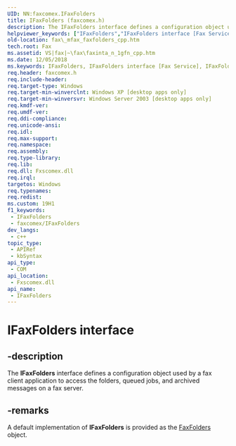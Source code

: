 ```yaml
---
UID: NN:faxcomex.IFaxFolders
title: IFaxFolders (faxcomex.h)
description: The IFaxFolders interface defines a configuration object used by a fax client application to access the folders, queued jobs, and archived messages on a fax server.
helpviewer_keywords: ["IFaxFolders","IFaxFolders interface [Fax Service]","IFaxFolders interface [Fax Service]","described","_mfax_faxfolders_cpp","fax._mfax_faxfolders_cpp","faxcomex/IFaxFolders"]
old-location: fax\_mfax_faxfolders_cpp.htm
tech.root: Fax
ms.assetid: VS|fax|~\fax\faxinta_n_1gfn_cpp.htm
ms.date: 12/05/2018
ms.keywords: IFaxFolders, IFaxFolders interface [Fax Service], IFaxFolders interface [Fax Service],described, _mfax_faxfolders_cpp, fax._mfax_faxfolders_cpp, faxcomex/IFaxFolders
req.header: faxcomex.h
req.include-header: 
req.target-type: Windows
req.target-min-winverclnt: Windows XP [desktop apps only]
req.target-min-winversvr: Windows Server 2003 [desktop apps only]
req.kmdf-ver: 
req.umdf-ver: 
req.ddi-compliance: 
req.unicode-ansi: 
req.idl: 
req.max-support: 
req.namespace: 
req.assembly: 
req.type-library: 
req.lib: 
req.dll: Fxscomex.dll
req.irql: 
targetos: Windows
req.typenames: 
req.redist: 
ms.custom: 19H1
f1_keywords:
 - IFaxFolders
 - faxcomex/IFaxFolders
dev_langs:
 - c++
topic_type:
 - APIRef
 - kbSyntax
api_type:
 - COM
api_location:
 - Fxscomex.dll
api_name:
 - IFaxFolders
---
```


# IFaxFolders interface


## -description

The <b>IFaxFolders</b> interface defines a configuration object used by a fax client application to access the folders, queued jobs, and archived messages on a fax server.

## -remarks

A default implementation of <b>IFaxFolders</b> is provided as the <a href="https://docs.microsoft.com/previous-versions/windows/desktop/fax/-mfax-faxfolders">FaxFolders</a> object.

